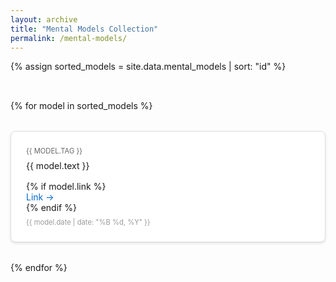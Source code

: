 ```yaml
---
layout: archive
title: "Mental Models Collection"
permalink: /mental-models/
---
```


{% assign sorted_models = site.data.mental_models | sort: "id" %}

<div class="mental-models-grid">
  {% for model in sorted_models %}
    <div class="mental-model-card">
      <div class="mental-model-tag">{{ model.tag }}</div>
      <div class="mental-model-text">{{ model.text }}</div>
      {% if model.link %}
        <div class="mental-model-link">
          <a href="{{ model.link }}" target="_blank">Link →</a>
        </div>
      {% endif %}
      <div class="mental-model-date">{{ model.date | date: "%B %d, %Y" }}</div>
    </div>
  {% endfor %}
</div>

<style>
.mental-models-grid {
  display: grid;
  grid-template-columns: repeat(auto-fill, minmax(300px, 1fr));
  gap: 2rem;
  padding: 2rem 0;
}

.mental-model-card {
  border: 1px solid #ddd;
  border-radius: 8px;
  padding: 1.5rem;
  background: #fff;
  box-shadow: 0 2px 4px rgba(0,0,0,0.1);
  position: relative;
}

.mental-model-id {
  position: absolute;
  top: 0.5rem;
  right: 0.5rem;
  font-size: 0.8em;
  color: #999;
}

.mental-model-tag {
  color: #666;
  font-size: 0.8em;
  text-transform: uppercase;
  margin-bottom: 0.5rem;
}

.mental-model-text {
  font-size: 1em;
  margin-bottom: 1rem;
}

.mental-model-link a {
  color: #0066cc;
  text-decoration: none;
}

.mental-model-link a:hover {
  text-decoration: underline;
}

.mental-model-date {
  color: #999;
  font-size: 0.8em;
  margin-top: 0.5rem;
}
</style>